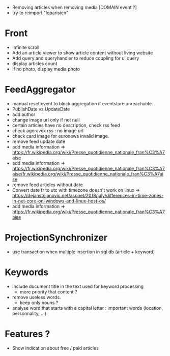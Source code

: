 * Removing articles when removing media [DOMAIN event ?]
* try to reimport "leparisien"

# Front
* Infinite scroll
* Add an article viewer to show article content without living website
* Add query and queryhandler to reduce coupling for ui query
* display articles count
* if no photo, display media photo

# FeedAggregator 
* manual reset event to block aggregation if eventstore unreachable.
* PublishDate vs UpdateDate
* add author
* change image url only if not null
* certain articles have no description, check rss feed
* check agoravox rss : no image url
* check card image for euronews invalid image.
* remove feed update date
* add media information
  => https://fr.wikipedia.org/wiki/Presse_quotidienne_nationale_fran%C3%A7aise
* add media information
  => https://fr.wikipedia.org/wiki/Presse_quotidienne_nationale_fran%C3%A7aise/fr.wikipedia.org/wiki/Presse_quotidienne_nationale_fran%C3%A7aise 
* remove feed articles without date
* Convert date fr to utc with timezone doesn't work on linux
  => https://dejanstojanovic.net/aspnet/2018/july/differences-in-time-zones-in-net-core-on-windows-and-linux-host-os/
* add media information
  => https://fr.wikipedia.org/wiki/Presse_quotidienne_nationale_fran%C3%A7aise

# ProjectionSynchronizer
* use transaction when multiple insertion in sql db (article + keyword)

# Keywords
* include document title in the text used for keyword processing
  * more priority that content ?
* remove useless words.
  * keep only nouns ? 
* analyse word that starts with a capital letter : important words (location, personnality, ...)

# Features ?
* Show indication about free / paid articles